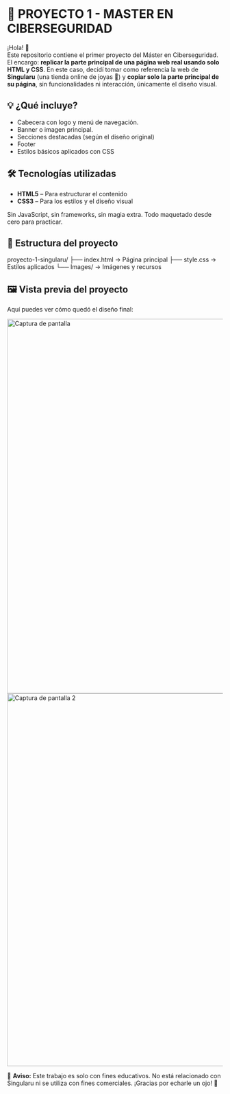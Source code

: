 # 🧪 PROYECTO 1 - MASTER EN CIBERSEGURIDAD

¡Hola! 👋  
Este repositorio contiene el primer proyecto del Máster en Ciberseguridad. El encargo: **replicar la parte principal de una página web real usando solo HTML y CSS**.
En este caso, decidí tomar como referencia la web de **Singularu** (una tienda online de joyas 💍) y **copiar solo la parte principal de su página**, sin funcionalidades ni interacción, únicamente el diseño visual.

## 💡 ¿Qué incluye?

- Cabecera con logo y menú de navegación.
- Banner o imagen principal.
- Secciones destacadas (según el diseño original)
- Footer
- Estilos básicos aplicados con CSS

## 🛠 Tecnologías utilizadas

- **HTML5** – Para estructurar el contenido
- **CSS3** – Para los estilos y el diseño visual

Sin JavaScript, sin frameworks, sin magia extra. Todo maquetado desde cero para practicar.

## 📁 Estructura del proyecto
proyecto-1-singularu/
├── index.html → Página principal
├── style.css → Estilos aplicados
└── Images/ → Imágenes y recursos 

## 🖼 Vista previa del proyecto
Aquí puedes ver cómo quedó el diseño final:

<img width="1920" height="873" alt="Captura de pantalla " src="https://github.com/user-attachments/assets/0a96fc03-e66c-4263-9dad-8647a41a10b3" />

<img width="1920" height="869" alt="Captura de pantalla 2" src="https://github.com/user-attachments/assets/8f0146eb-2255-45ab-8973-511ad64c9abc" />



🚫 **Aviso:** Este trabajo es solo con fines educativos. No está relacionado con Singularu ni se utiliza con fines comerciales.
¡Gracias por echarle un ojo! 🚀


